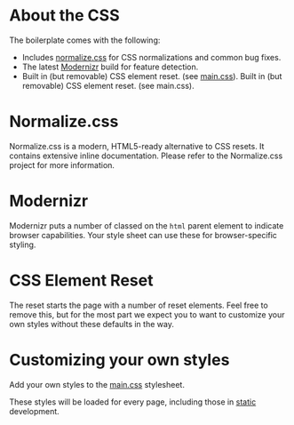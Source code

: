 About the CSS
=============

The boilerplate comes with the following:

* Includes [normalize.css](http://necolas.github.com/normalize.css/) for CSS normalizations and common bug fixes.
* The latest [Modernizr](http://modernizr.com/) build for feature detection.
* Built in (but removable) CSS element reset. (see [main.css](../lib/public/css/main.css)).
Built in (but removable) CSS element reset. (see main.css).

# Normalize.css

Normalize.css is a modern, HTML5-ready alternative to CSS resets. It contains extensive inline documentation. Please refer to the Normalize.css project for more information.

# Modernizr

Modernizr puts a number of classed on the `html` parent element to indicate browser capabilities. Your style sheet can use these for browser-specific styling.

# CSS Element Reset

The reset starts the page with a number of reset elements. Feel free to remove this, but for the most part we expect you to want to customize your own styles without these defaults in the way.

# Customizing your own styles

Add your own styles to the [main.css](../lib/public/css/main.css) stylesheet.

These styles will be loaded for every page, including those in [static](static.md) development.
